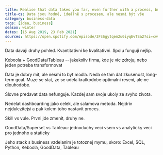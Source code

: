 ```yaml
---
title: Realise that data takes you far, even further with a process, but should never be everything
title-cs: Data jsou hodně, ideálně s procesem, ale nesmí být vše
category: business-data
tags: [idea, business]
season: winter
dates: [15 Aug 2019, 23 Feb 2021]
sources: https://open.spotify.com/episode/2FS6gytqem2u0iyqEvTSa2?si=xvv9pvTRRXCpihwqzaaSng
---
```


Data davaji druhy pohled. Kvantitativni ke kvalitativni. Spolu funguji nejlip.

Keboola + GoodData/Tableau -- jakakoliv firma, kde je vic zdroju, nebo jeden potreba transformovat

Data je dobry mit, ale nesmi to byt modla. Neda se tam dat zkusenost, long-term goal. Muze se stat, ze se udela kratkodobe optimalni reseni, ale ne dlouhodobe.

Slovne predavat data nefunguje. Kazdej sam svoje ukoly ze svyho zivota.

Nedelat dashboarding jako celek, ale salamova metoda. Nejdriv nejdulezitejsi a pak kolem toho nastavit proces.

Skill vs vule. Prvni jde zmenit, druhy ne.

GoodData/Superset vs Tableau: jednoduchy veci vsem vs analyticky veci pro jednoho a staticky

Jeho stack s business vzdelanim je totoznej mymu, skoro: Excel, SQL, Python, Keboola, GoodData, Tableau